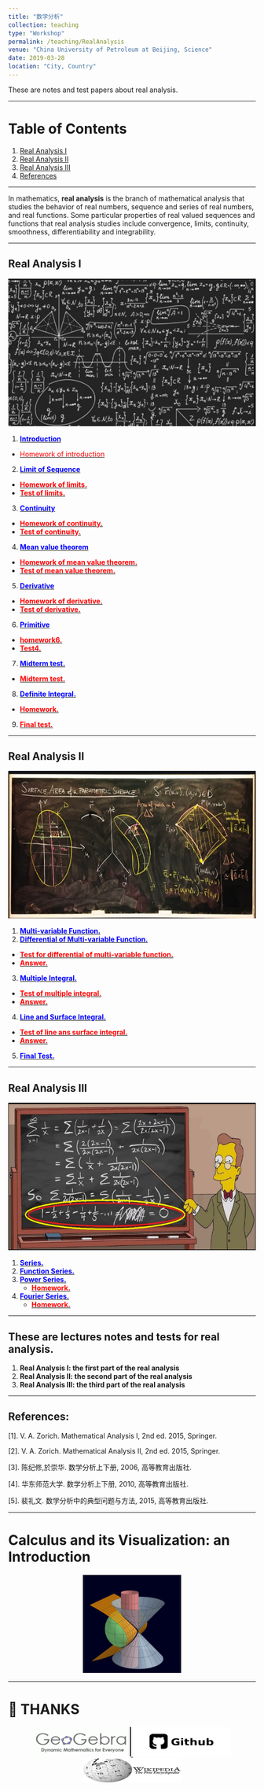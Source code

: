 ```yaml
---
title: "数学分析"
collection: teaching
type: "Workshop"
permalink: /teaching/RealAnalysis
venue: "China University of Petroleum at Beijing, Science"
date: 2019-03-28
location: "City, Country"
---
```

These are notes and test papers about real analysis.

---
# Table of Contents
1. [Real Analysis I](#analysis1)
2. [Real Analysis II](#analysis2)
3. [Real Analysis III](#analysis3)
4. [References](#references)

---

In mathematics, **real analysis** is the branch of mathematical analysis that studies 
the behavior of real numbers, sequence and series of real numbers, and real functions.
Some particular properties of real valued sequences and functions that real analysis 
studies include convergence, limits, continuity, smoothness, differentiability and 
integrability.

---

<a name="analysis1"></a>
## Real Analysis I
<center>
  <img src="./imags/real_analysis_1.png"  width="600" height="300" />
  </a>
</center>

1. [<span style="color:blue">**Introduction**</span>](http://wuguoning.github.io/files/analysis/introduction.pdf)
  - [<span style="color:red">Homework of introduction</span>](http://wuguoning.github.io/files/analysis/homework1.pdf)
2. [<span style="color:blue">**Limit of Sequence**</span>](http://wuguoning.github.io/files/analysis/limits.pdf)
  - [<span style="color:red">**Homework of limits.**</span>](http://wuguoning.github.io/files/analysis/homework2.pdf)
  - [<span style="color:red">**Test of limits.**</span>](http://wuguoning.github.io/files/analysis/test1.pdf)
3. [<span style="color:blue">**Continuity**</span>](http://wuguoning.github.io/files/analysis/continuity.pdf)
  - [<span style="color:red">**Homework of continuity.**</span>](http://wuguoning.github.io/files/analysis/homework3.pdf)
  - [<span style="color:red">**Test of continuity.**</span>](http://wuguoning.github.io/files/analysis/test2.pdf)
4. [<span style="color:blue">**Mean value theorem**</span>](http://wuguoning.github.io/files/analysis/meanvalue.pdf)
  - [<span style="color:red">**Homework of mean value theorem.**</span>](http://wuguoning.github.io/files/analysis/homework4.pdf)
  - [<span style="color:red">**Test of mean value theorem.**</span>](http://wuguoning.github.io/files/analysis/test3.pdf)
5. [<span style="color:blue">**Derivative**</span>](http://wuguoning.github.io/files/analysis/derivative.pdf)
  - [<span style="color:red">**Homework of derivative.**</span>](http://wuguoning.github.io/files/analysis/homework5.pdf)
  - [<span style="color:red">**Test of derivative.**</span>](http://wuguoning.github.io/files/analysis/test4.pdf)
6. [<span style="color:blue">**Primitive**</span>](http://wuguoning.github.io/files/analysis/primitive.pdf)
  - [<span style="color:red">**homework6.**</span>](http://wuguoning.github.io/files/analysis/primitive_homework.pdf) 
  - [<span style="color:red">**Test4.**</span>](http://wuguoning.github.io/files/analysis/test4.pdf)
7. [<span style="color:blue">**Midterm test.**</span>](http://wuguoning.github.io/files/analysis/midtermtest18-19-1.pdf)
  - [<span style="color:red">**Midterm test.**</span>](http://wuguoning.github.io/files/analysis/17-18-1-real-analysis-mid-term-test.pdf)
8. [<span style="color:blue">**Definite Integral.**</span>](http://wuguoning.github.io/files/analysis/integral.pdf)
  - [<span style="color:red">**Homework.**</span>](http://wuguoning.github.io/files/analysis/integral_homework.pdf)
9. [<span style="color:red">**Final test.**</span>](http://wuguoning.github.io/files/analysis/17-18-1_real_analysis_final_test.pdf)


---
<a name="analysis2"></a>
## Real Analysis II
<center>
  <img src="./imags/real_analysis_2.png"  width="600" height="300" />
  </a>
</center>

1. [<span style="color:blue">**Multi-variable Function.**</span>](http://wuguoning.github.io/files/analysis/mul_var_fun.pdf)
2. [<span style="color:blue">**Differential of Multi-variable Function.**</span>](http://wuguoning.github.io/files/analysis/diff_multi_var.pdf)
  - [<span style="color:red">**Test for differential of multi-variable function.**</span>](http://wuguoning.github.io/files/analysis/test6.pdf)
  - [<span style="color:red">**Answer.**</span>](http://wuguoning.github.io/files/analysis/mulvar_diff_test_ans.pdf)
3. [<span style="color:blue">**Multiple Integral.**</span>](http://wuguoning.github.io/files/analysis/mul_int.pdf)
  - [<span style="color:red">**Test of multiple integral.**</span>](http://wuguoning.github.io/files/analysis/mul_int_test.pdf)
  - [<span style="color:red">**Answer.**</span>](http://wuguoning.github.io/files/analysis/mulvar_int_test_ans.pdf)

4. [<span style="color:blue">**Line and Surface Integral.**</span>](http://wuguoning.github.io/analysis/files/line_and_surface.pdf)
  - [<span style="color:red">**Test of line ans surface integral.**</span>](http://wuguoning.github.io/files/analysis/line_surface_int_test.pdf)
  - [<span style="color:red">**Answer.**</span>](http://wuguoning.github.io/files/analysis/lineSurface_test_ans.pdf)
5. [<span style="color:blue">**Final Test.**</span>](http://wuguoning.github.io/files/analysis/2018-2019-2-final-test-and-ans.pdf)

---

<a name="analysis3"></a>
## Real Analysis III
<center>
  <img src="./imags/real_analysis_3.png"  width="600" height="300" />
  </a>
</center>

1. [<span style="color:blue">**Series.**</span>](http://wuguoning.github.io/files/analysis/series.pdf)
2. [<span style="color:blue">**Function Series.**</span>](http://wuguoning.github.io/files/analysis/function_series.pdf)
3. [<span style="color:blue">**Power Series.**</span>](http://wuguoning.github.io/files/analysis/powerSeries.pdf)
    * [<span style="color:red">**Homework.**</span>](http://wuguoning.github.io/files/analysis/homework_power_series.pdf)
4. [<span style="color:blue">**Fourier Series.**</span>](http://wuguoning.github.io/files/analysis/fourierSeries.pdf)
    * [<span style="color:red">**Homework.**</span>](http://wuguoning.github.io/files/analysis/homework_fourier_series.pdf)


---

## These are lectures notes and tests for real analysis.
  1. **Real Analysis I: the first part of the real analysis**
  2. **Real Analysis II: the second part of the real analysis**
  3. **Real Analysis III: the third part of the real analysis**

---

<a name="analysis3"></a>
## References:
  [1]. V. A. Zorich. Mathematical Analysis I, 2nd ed. 2015, Springer.

  [2]. V. A. Zorich. Mathematical Analysis II, 2nd ed. 2015, Springer.

  [3]. 陈纪修,於崇华. 数学分析上下册, 2006, 高等教育出版社.

  [4]. 华东师范大学. 数学分析上下册, 2010, 高等教育出版社.

  [5]. 裴礼文. 数学分析中的典型问题与方法, 2015, 高等教育出版社.

---

# Calculus and its Visualization: an Introduction

<center>
<a href="https://www.geogebra.org/material/edit/id/yxadpqun#bookcontent">
   <img src="./imags/surface.png" width="200" height="200"/>
</a>
</center>

---

# 👏 THANKS

<center>

<a href="https://www.geogebra.org">
   <img src="./imags/geogebra.png" width="200" height="60"/>
</a>

<a href="https://www.geogebra.org">
   <img src="./imags/github.png" width="200" height="60"/>
</a>

<a href="https://www.wikipedia.org/">
   <img src="./imags/wiki.png" width="200" height="50"/>
</a>
</center>
